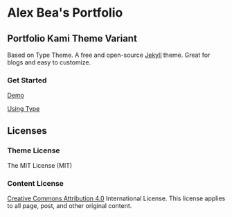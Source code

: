 # Alex Bea's Portfolio

## Portfolio Kami Theme Variant
Based on Type Theme. A free and open-source [Jekyll](http://jekyllrb.com) theme.
Great for blogs and easy to customize.

### Get Started
[Demo](http://madebymunsters.github.io/Lannister/)

[Using Type](https://rohanchandra.github.io/project/type/)

## Licenses
### Theme License
The MIT License (MIT)

### Content License
[Creative Commons Attribution 4.0](https://creativecommons.org/licenses/by/4.0/0)
International License. This license applies to all page, post, and other
original content.
